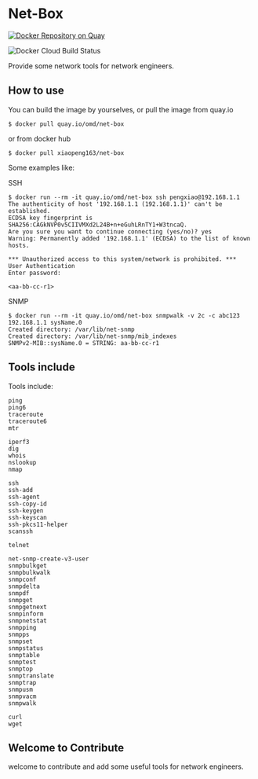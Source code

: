# Net-Box

[![Docker Repository on Quay](https://quay.io/repository/omd/net-box/status "Docker Repository on Quay")](https://quay.io/repository/omd/net-box)

![Docker Cloud Build Status](https://img.shields.io/docker/cloud/build/xiaopeng163/net-box?style=plastic)

Provide some network tools for network engineers.

## How to use

You can build the image by yourselves, or pull the image from quay.io

```
$ docker pull quay.io/omd/net-box
```

or from docker hub

```
$ docker pull xiaopeng163/net-box
```

Some examples like:

SSH

```
$ docker run --rm -it quay.io/omd/net-box ssh pengxiao@192.168.1.1
The authenticity of host '192.168.1.1 (192.168.1.1)' can't be established.
ECDSA key fingerprint is SHA256:CAGkNVP0v5CIIVMXd2L24B+n+eGuhLRnTY1+W3tncaQ.
Are you sure you want to continue connecting (yes/no)? yes
Warning: Permanently added '192.168.1.1' (ECDSA) to the list of known hosts.

*** Unauthorized access to this system/network is prohibited. ***
User Authentication
Enter password:

<aa-bb-cc-r1>
```

SNMP

```
$ docker run --rm -it quay.io/omd/net-box snmpwalk -v 2c -c abc123 192.168.1.1 sysName.0
Created directory: /var/lib/net-snmp
Created directory: /var/lib/net-snmp/mib_indexes
SNMPv2-MIB::sysName.0 = STRING: aa-bb-cc-r1
```


## Tools include

Tools include:

    ping
    ping6
    traceroute
    traceroute6
    mtr

    iperf3
    dig
    whois
    nslookup
    nmap

    ssh
    ssh-add
    ssh-agent
    ssh-copy-id
    ssh-keygen
    ssh-keyscan
    ssh-pkcs11-helper
    scanssh

    telnet

    net-snmp-create-v3-user
    snmpbulkget
    snmpbulkwalk
    snmpconf
    snmpdelta
    snmpdf
    snmpget
    snmpgetnext
    snmpinform
    snmpnetstat
    snmpping
    snmpps
    snmpset
    snmpstatus
    snmptable
    snmptest
    snmptop
    snmptranslate
    snmptrap
    snmpusm
    snmpvacm
    snmpwalk

    curl
    wget


## Welcome to Contribute

welcome to contribute and add some useful tools for network engineers.

